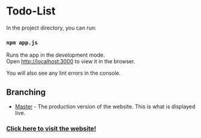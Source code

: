 # Todo-List

In the project directory, you can run:

### `npm app.js`

Runs the app in the development mode.<br />
Open [http://localhost:3000](http://localhost:3000) to view it in the browser.

You will also see any lint errors in the console.

## Branching
* [Master](https://github.com/tusharj04/Todo-List/tree/master) - The production version of the website. This is what is displayed live.

### [Click here to visit the website!](https://warm-ravine-78745.herokuapp.com/)
